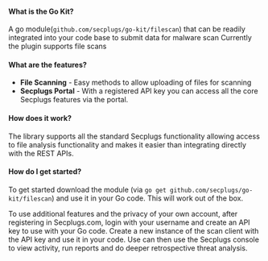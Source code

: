 #### What is the Go Kit?

A go module(`github.com/secplugs/go-kit/filescan`) that can be readily integrated into your code base to submit data for malware scan
Currently the plugin supports file scans

#### What are the features?

- __File Scanning__ - Easy methods to allow uploading of files for scanning
- __Secplugs Portal__ - With a registered API key you can access all the core Secplugs features via the portal.

#### How does it work?

The library supports all the standard Secplugs functionality allowing access to file analysis functionality and makes it easier than integrating directly with the REST APIs.

#### How do I get started?

To get started download the module (via `go get github.com/secplugs/go-kit/filescan`) and use it in your Go code. This will work out of the box.

To use additional features and the privacy of your own account, after registering in Secplugs.com, login with your username and create an API key to use with your Go code. 
Create a new instance of the scan client with the API key and use it in your code.
Use can then use the Secplugs console to view activity, run reports and do deeper retrospective threat analysis.

